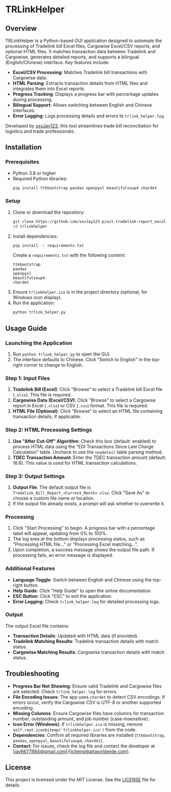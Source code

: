 # TRLinkHelper

## Overview

TRLinkHelper is a Python-based GUI application designed to automate the processing of Tradelink bill Excel files, Cargowise Excel/CSV reports, and optional HTML files. It matches transaction data between Tradelink and Cargowise, generates detailed reports, and supports a bilingual (English/Chinese) interface. Key features include:

- **Excel/CSV Processing**: Matches Tradelink bill transactions with Cargowise data.
- **HTML Parsing**: Extracts transaction details from HTML files and integrates them into Excel reports.
- **Progress Tracking**: Displays a progress bar with percentage updates during processing.
- **Bilingual Support**: Allows switching between English and Chinese interfaces.
- **Error Logging**: Logs processing details and errors to `trlink_helper.log`.

Developed by [xxxJay123](https://github.com/xxxJay123), this tool streamlines trade bill reconciliation for logistics and trade professionals.

## Installation

### Prerequisites
- Python 3.8 or higher
- Required Python libraries:
  ```bash
  pip install ttkbootstrap pandas openpyxl beautifulsoup4 chardet
  ```

### Setup
1. Clone or download the repository:
   ```bash
   git clone https://github.com/xxxJay123-p/ait-tradelink-report_excal.git
   cd trlinkhelper
   ```
2. Install dependencies:
   ```bash
   pip install -r requirements.txt
   ```
   Create a `requirements.txt` with the following content:
   ```
   ttkbootstrap
   pandas
   openpyxl
   beautifulsoup4
   chardet
   ```
3. Ensure `trlinkhelper.ico` is in the project directory (optional, for Windows icon display).
4. Run the application:
   ```bash
   python trlink_helper.py
   ```

## Usage Guide

### Launching the Application
1. Run `python trlink_helper.py` to open the GUI.
2. The interface defaults to Chinese. Click "Switch to English" in the top-right corner to change to English.

### Step 1: Input Files
1. **Tradelink Bill (Excel)**: Click "Browse" to select a Tradelink bill Excel file (`.xlsx`). This file is required.
2. **Cargowise Data (Excel/CSV)**: Click "Browse" to select a Cargowise report in Excel (`.xlsx`) or CSV (`.csv`) format. This file is required.
3. **HTML File (Optional)**: Click "Browse" to select an HTML file containing transaction details, if applicable.

### Step 2: HTML Processing Settings
1. **Use "After Cut-Off" Algorithm**: Check this box (default: enabled) to process HTML data using the "EDI Transactions Since Last Charge Calculation" table. Uncheck to use the `soadetail` table parsing method.
2. **TDEC Transaction Amount**: Enter the TDEC transaction amount (default: 16.6). This value is used for HTML transaction calculations.

### Step 3: Output Settings
1. **Output File**: The default output file is `Tradelink_Bill_Report_<Current_Month>.xlsx`. Click "Save As" to choose a custom file name or location.
2. If the output file already exists, a prompt will ask whether to overwrite it.

### Processing
1. Click "Start Processing" to begin. A progress bar with a percentage label will appear, updating from 0% to 100%.
2. The log area at the bottom displays processing status, such as "Processing HTML file..." or "Processing Excel matching...".
3. Upon completion, a success message shows the output file path. If processing fails, an error message is displayed.

### Additional Features
- **Language Toggle**: Switch between English and Chinese using the top-right button.
- **Help Guide**: Click "Help Guide" to open the online documentation
- **ESC Button**: Click "ESC" to exit the application.
- **Error Logging**: Check `trlink_helper.log` for detailed processing logs.

### Output
The output Excel file contains:
- **Transaction Details**: Updated with HTML data (if provided).
- **Tradelink Matching Results**: Tradelink transaction details with match status.
- **Cargowise Matching Results**: Cargowise transaction details with match status.

## Troubleshooting

- **Progress Bar Not Showing**: Ensure valid Tradelink and Cargowise files are selected. Check `trlink_helper.log` for errors.
- **File Encoding Issues**: The app uses `chardet` to detect CSV encodings. If errors occur, verify the Cargowise CSV is UTF-8 or another supported encoding.
- **Missing Columns**: Ensure Cargowise files have columns for transaction number, outstanding amount, and job number (case-insensitive).
- **Icon Error (Windows)**: If `trlinkhelper.ico` is missing, remove `self.root.iconbitmap('trlinkhelper.ico')` from the code.
- **Dependencies**: Confirm all required libraries are installed (`ttkbootstrap`, `pandas`, `openpyxl`, `beautifulsoup4`, `chardet`).
- **Contact**: For issues, check the log file and contact the developer at [jay6677884@gmail.com]/[jcheng@aitworldwide.com].

## License

This project is licensed under the MIT License. See the [LICENSE](./LICENSE) file for details.
